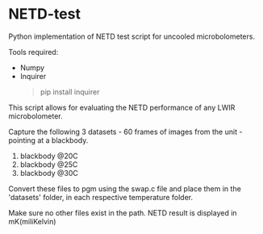 # NETD-test
Python implementation of NETD test script for uncooled microbolometers.

Tools required:
- Numpy
- Inquirer
  >  pip install inquirer

This script allows for evaluating the NETD performance of any LWIR microbolometer.


Capture the following 3 datasets - 60 frames of images from the unit - pointing at a blackbody.

1) blackbody @20C
2) blackbody @25C
3) blackbody @30C

Convert these files to pgm using the swap.c file and place them in the 'datasets' folder, in each respective temperature folder.

Make sure no other files exist in the path.
NETD result is displayed in mK(miliKelvin)
